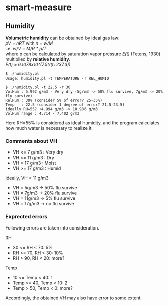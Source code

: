 # smart-measure

## Humidity
**Volumetric humidity** can be obtained by ideal gas law:  
_pV = nRT_ with _n = w/M_  
i.e. _w/V = M/R * p/T_  
where p can be calculated by saturation vapor pressure _E(t)_ (Tetens, 1930) multiplied by **relative humidity**.  
_E(t) = 6.1078x10^(7.5t/(t+237.3))_
```
$ ./humidity.pl
Usage: humidity.pl -t TEMPERATURE -r REL_HUMID
```
```
$ ./humidity.pl -t 22.5 -r 30
VolHum : 5.992 g/m3 - Very dry (5g/m3 -> 50% flu survive, 7g/m3 -> 20% flu survive)
RelHum : 30% (consider 5% of error? 25-35%)
Temp   : 22.5 (consider 1 degree of error? 21.5-23.5)
ideally RH=55? +4.994 g/m3 -> 10.986 g/m3
VolHum range : 4.714 - 7.402 g/m3
```
Here RH=55% is considered as ideal humidity, and the program calculates how much water is necessary to realize it.

### Comments about VH
- VH <= 7 g/m3 : Very dry
- VH <= 11 g/m3 : Dry
- VH < 17 g/m3 : Moist
- VH >= 17 g/m3 : Humid

Ideally, VH > 11 g/m3
- VH = 5g/m3 -> 50% flu survive
- VH = 7g/m3 -> 20% flu survive
- VH = 11g/m3 -> 5% flu survive
- VH = 17g/m3 -> no flu survive

### Exprected errors
Following errors are taken into consideration.

RH
- 30 <= RH < 70: 5%
- RH >= 70, RH < 30: 10%
- RH > 90, RH < 20: more?

Temp
- 10 <= Temp < 40: 1
- Temp >= 40, Temp < 10: 2
- Temp > 50, Temp < 0: more?

Accordingly, the obtained VH may also have error to some extent.
